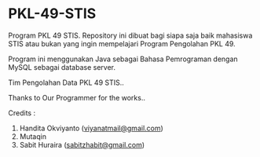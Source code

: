 PKL-49-STIS
===========

Program PKL 49 STIS. Repository ini dibuat bagi siapa saja baik mahasiswa STIS atau bukan yang ingin mempelajari Program Pengolahan PKL 49.

Program ini menggunakan Java sebagai Bahasa Pemrograman dengan MySQL sebagai database server.

Tim Pengolahan Data PKL 49 STIS..

Thanks to Our Programmer for the works..

Credits :

1. Handita Okviyanto  (viyanatmail@gmail.com)
2. Mutaqin 
3. Sabit Huraira (sabitzhabit@gmail.com)
